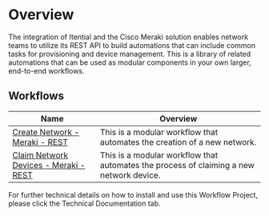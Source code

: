 # Overview 

The integration of Itential and the Cisco Meraki solution enables network teams to utilize its REST API to build automations that can include common tasks for provisioning and device management. This is a library of related automations that can be used as modular components in your own larger, end-to-end workflows.


## Workflows


<table>
  <thead>
    <tr>
      <th>Name</th>
      <th>Overview</th>
    </tr>
  </thead>
  <tbody>
    <tr>
      <td><a href='https://gitlab.com/itentialopensource/pre-built-automations/cisco-meraki-rest/-/blob/master/documentation/Create Network - Meraki - REST.md' target='_blank'>Create Network - Meraki - REST</a></td>
      <td>This is a modular workflow that automates the creation of a new network.</td>
    </tr>    <tr>
      <td><a href='https://gitlab.com/itentialopensource/pre-built-automations/cisco-meraki-rest/-/blob/master/documentation/Claim Network Devices - Meraki - REST.md' target='_blank'>Claim Network Devices - Meraki - REST</a></td>
      <td>This is a modular workflow that automates the process of claiming a new network device.</td>
    </tr>
  </tbody>
</table>

For further technical details on how to install and use this Workflow Project, please click the Technical Documentation tab. 

